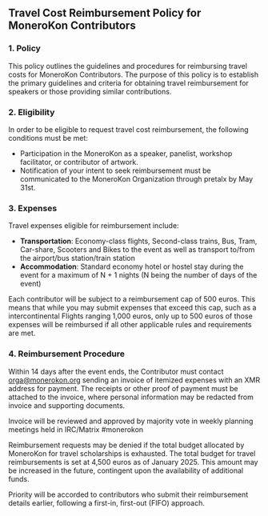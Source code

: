 ## Travel Cost Reimbursement Policy for MoneroKon Contributors

### 1. Policy

This policy outlines the guidelines and procedures for reimbursing travel costs for MoneroKon Contributors. The purpose of this policy is to establish the primary guidelines and criteria for obtaining travel reimbursement for speakers or those providing similar contributions.

### 2. Eligibility

In order to be eligible to request travel cost reimbursement, the following conditions must be met:
- Participation in the MoneroKon as a speaker, panelist, workshop facilitator, or contributor of artwork.
- Notification of your intent to seek reimbursement must be communicated to the MoneroKon Organization through pretalx by May 31st.

### 3. Expenses

Travel expenses eligible for reimbursement include:

- **Transportation**: Economy-class flights, Second-class trains, Bus, Tram, Car-share, Scooters and Bikes to the event as well as transport to/from the airport/bus station/train station
- **Accommodation**: Standard economy hotel or hostel stay during the event for a maximum of N + 1 nights (N being the number of days of the event)

Each contributor will be subject to a reimbursement cap of 500 euros. This means that while you may submit expenses that exceed this cap, such as a intercontinental Flights ranging 1,000 euros, only up to 500 euros of those expenses will be reimbursed if all other applicable rules and requirements are met.

### 4. Reimbursement Procedure

Within 14 days after the event ends, the Contributor must contact orga@monerokon.org sending an invoice of itemized expenses with an XMR address for payment.
The receipts or other proof of payment must be attached to the invoice, where personal information may be redacted from invoice and supporting documents.

Invoice will be reviewed and approved by majority vote in weekly planning meetings held in IRC/Matrix #monerokon

Reimbursement requests may be denied if the total budget allocated by MoneroKon for travel scholarships is exhausted. The total budget for travel reimbursements is set at 4,500 euros as of January 2025. This amount may be increased in the future, contingent upon the availability of additional funds.

Priority will be accorded to contributors who submit their reimbursement details earlier, following a first-in, first-out (FIFO) approach.

